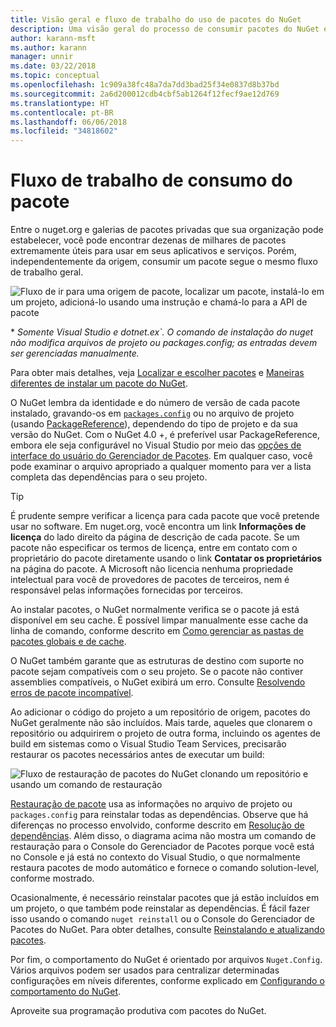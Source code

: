 ```yaml
---
title: Visão geral e fluxo de trabalho do uso de pacotes do NuGet
description: Uma visão geral do processo de consumir pacotes do NuGet em um projeto, com links para outras partes específicas do processo.
author: karann-msft
ms.author: karann
manager: unnir
ms.date: 03/22/2018
ms.topic: conceptual
ms.openlocfilehash: 1c909a38fc48a7da7dd3bad25f34e0837d8b37bd
ms.sourcegitcommit: 2a6d200012cdb4cbf5ab1264f12fecf9ae12d769
ms.translationtype: HT
ms.contentlocale: pt-BR
ms.lasthandoff: 06/06/2018
ms.locfileid: "34818602"
---
```

# <a name="package-consumption-workflow"></a>Fluxo de trabalho de consumo do pacote

Entre o nuget.org e galerias de pacotes privadas que sua organização pode estabelecer, você pode encontrar dezenas de milhares de pacotes extremamente úteis para usar em seus aplicativos e serviços. Porém, independentemente da origem, consumir um pacote segue o mesmo fluxo de trabalho geral.

![Fluxo de ir para uma origem de pacote, localizar um pacote, instalá-lo em um projeto, adicioná-lo usando uma instrução e chamá-lo para a API de pacote](media/Overview-01-GeneralFlow.png)

\* _Somente Visual Studio e dotnet.ex`. O comando de instalação do nuget não modifica arquivos de projeto ou packages.config; as entradas devem ser gerenciadas manualmente._

Para obter mais detalhes, veja [Localizar e escolher pacotes](../consume-packages/finding-and-choosing-packages.md) e [Maneiras diferentes de instalar um pacote do NuGet](ways-to-install-a-package.md).

O NuGet lembra da identidade e do número de versão de cada pacote instalado, gravando-os em [`packages.config`](../reference/packages-config.md) ou no arquivo de projeto (usando [PackageReference](../consume-packages/package-references-in-project-files.md)), dependendo do tipo de projeto e da sua versão do NuGet. Com o NuGet 4.0 +, é preferível usar PackageReference, embora ele seja configurável no Visual Studio por meio das [opções de interface do usuário do Gerenciador de Pacotes](../tools/package-manager-ui.md). Em qualquer caso, você pode examinar o arquivo apropriado a qualquer momento para ver a lista completa das dependências para o seu projeto.

> [!Tip]
> É prudente sempre verificar a licença para cada pacote que você pretende usar no software. Em nuget.org, você encontra um link **Informações de licença** do lado direito da página de descrição de cada pacote. Se um pacote não especificar os termos de licença, entre em contato com o proprietário do pacote diretamente usando o link **Contatar os proprietários** na página do pacote. A Microsoft não licencia nenhuma propriedade intelectual para você de provedores de pacotes de terceiros, nem é responsável pelas informações fornecidas por terceiros.

Ao instalar pacotes, o NuGet normalmente verifica se o pacote já está disponível em seu cache. É possível limpar manualmente esse cache da linha de comando, conforme descrito em [Como gerenciar as pastas de pacotes globais e de cache](../consume-packages/managing-the-global-packages-and-cache-folders.md).

O NuGet também garante que as estruturas de destino com suporte no pacote sejam compatíveis com o seu projeto. Se o pacote não contiver assemblies compatíveis, o NuGet exibirá um erro. Consulte [Resolvendo erros de pacote incompatível](dependency-resolution.md#resolving-incompatible-package-errors).

Ao adicionar o código do projeto a um repositório de origem, pacotes do NuGet geralmente não são incluídos. Mais tarde, aqueles que clonarem o repositório ou adquirirem o projeto de outra forma, incluindo os agentes de build em sistemas como o Visual Studio Team Services, precisarão restaurar os pacotes necessários antes de executar um build:

![Fluxo de restauração de pacotes do NuGet clonando um repositório e usando um comando de restauração](media/Overview-02-RestoreFlow.png)

[Restauração de pacote](../consume-packages/package-restore.md) usa as informações no arquivo de projeto ou `packages.config` para reinstalar todas as dependências. Observe que há diferenças no processo envolvido, conforme descrito em [Resolução de dependências](../consume-packages/dependency-resolution.md). Além disso, o diagrama acima não mostra um comando de restauração para o Console do Gerenciador de Pacotes porque você está no Console e já está no contexto do Visual Studio, o que normalmente restaura pacotes de modo automático e fornece o comando solution-level, conforme mostrado.

Ocasionalmente, é necessário reinstalar pacotes que já estão incluídos em um projeto, o que também pode reinstalar as dependências. É fácil fazer isso usando o comando `nuget reinstall` ou o Console do Gerenciador de Pacotes do NuGet. Para obter detalhes, consulte [Reinstalando e atualizando pacotes](../consume-packages/reinstalling-and-updating-packages.md).

Por fim, o comportamento do NuGet é orientado por arquivos `Nuget.Config`. Vários arquivos podem ser usados para centralizar determinadas configurações em níveis diferentes, conforme explicado em [Configurando o comportamento do NuGet](../consume-packages/configuring-nuget-behavior.md).

Aproveite sua programação produtiva com pacotes do NuGet.
